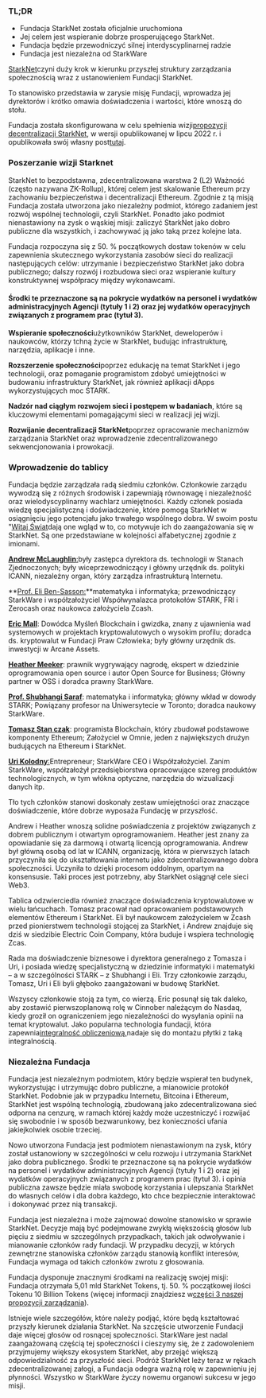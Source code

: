 ### TL;DR

* Fundacja StarkNet została oficjalnie uruchomiona
* Jej celem jest wspieranie dobrze prosperującego StarkNet.
* Fundacja będzie przewodniczyć silnej interdyscyplinarnej radzie
* Fundacja jest niezależna od StarkWare

[StarkNet](https://starknet.io/)czyni duży krok w kierunku przyszłej struktury zarządzania społecznością wraz z ustanowieniem Fundacji StarkNet.

To stanowisko przedstawia w zarysie misję Fundacji, wprowadza jej dyrektorów i krótko omawia doświadczenia i wartości, które wnoszą do stołu.

Fundacja została skonfigurowana w celu spełnienia wizji[propozycji decentralizacji StarkNet](https://medium.com/starkware/part-1-starknet-sovereignty-a-decentralization-proposal-bca3e98a01ef), w wersji opublikowanej w lipcu 2022 r. i opublikowała swój własny post[tutaj](https://medium.com/@StarkNet_Foundation/7bd55d5dbc59).

### Poszerzanie wizji Starknet

StarkNet to bezpodstawna, zdecentralizowana warstwa 2 (L2) Ważność (często nazywana ZK-Rollup), której celem jest skalowanie Ethereum przy zachowaniu bezpieczeństwa i decentralizacji Ethereum. Zgodnie z tą misją Fundacja została utworzona jako niezależny podmiot, którego zadaniem jest rozwój wspólnej technologii, czyli StarkNet. Ponadto jako podmiot nienastawiony na zysk o wąskiej misji: zaliczyć StarkNet jako dobro publiczne dla wszystkich, i zachowywać ją jako taką przez kolejne lata.

Fundacja rozpoczyna się z 50. % początkowych dostaw tokenów w celu zapewnienia skutecznego wykorzystania zasobów sieci do realizacji następujących celów: utrzymanie i bezpieczeństwo StarkNet jako dobra publicznego; dalszy rozwój i rozbudowa sieci oraz wspieranie kultury konstruktywnej współpracy między wykonawcami.

#### **Środki te przeznaczone są na pokrycie wydatków na personel i wydatków administracyjnych Agencji (tytuły 1 i 2) oraz jej wydatków operacyjnych związanych z programem prac (tytuł 3).**

**Wspieranie społeczności**użytkowników StarkNet, deweloperów i naukowców, którzy tchną życie w StarkNet, budując infrastrukturę, narzędzia, aplikacje i inne.

**Rozszerzenie społeczności**poprzez edukację na temat StarkNet i jego technologii, oraz pomaganie programistom zdobyć umiejętności w budowaniu infrastruktury StarkNet, jak również aplikacji dApps wykorzystujących moc STARK.

**Nadzór nad ciągłym rozwojem sieci i postępem w badaniach**, które są kluczowymi elementami pomagającymi sieci w realizacji jej wizji.

**Rozwijanie decentralizacji StarkNet**poprzez opracowanie mechanizmów zarządzania StarkNet oraz wprowadzenie zdecentralizowanego sekwencjonowania i prowokacji.

### **Wprowadzenie do tablicy**

Fundacja będzie zarządzała radą siedmiu członków. Członkowie zarządu wywodzą się z różnych środowisk i zapewniają równowagę i niezależność oraz wielodyscyplinarny wachlarz umiejętności. Każdy członek posiada wiedzę specjalistyczną i doświadczenie, które pomogą StarkNet w osiągnięciu jego potencjału jako trwałego wspólnego dobra. W swoim postu "[Witaj Świat](https://medium.com/@StarkNet_Foundation/7bd55d5dbc59)dają one wgląd w to, co motywuje ich do zaangażowania się w StarkNet. Są one przedstawiane w kolejności alfabetycznej zgodnie z imionami.

[**Andrew McLaughlin**:](https://andrew.mclaughl.in/about-me)były zastępca dyrektora ds. technologii w Stanach Zjednoczonych; były wiceprzewodniczący i główny urzędnik ds. polityki ICANN, niezależny organ, który zarządza infrastrukturą Internetu.

**[Prof. Eli Ben-Sasson:](https://starkware.co/media-kit/?founder=Eli#founders)**matematyka i informatyka; przewodniczący StarkWare i współzałożyciel Współwynalazca protokołów STARK, FRI i Zerocash oraz naukowca założyciela Zcash.

**[Eric Mall](https://en.wikipedia.org/wiki/Eric_Wall_(researcher))**: Dowódca Myśleń Blockchain i gwizdka, znany z ujawnienia wad systemowych w projektach kryptowalutowych o wysokim profilu; doradca ds. kryptowalut w Fundacji Praw Człowieka; były główny urzędnik ds. inwestycji w Arcane Assets.

**[Heather Meeker](https://www.techlawpartners.com/heather)**: prawnik wygrywający nagrodę, ekspert w dziedzinie oprogramowania open source i autor Open Source for Business; Główny partner w OSS i doradca prawny StarkWare.

**[Prof. Shubhangi Saraf](https://www.math.toronto.edu/ssaraf/)**: matematyka i informatyka; główny wkład w dowody STARK; Powiązany profesor na Uniwersytecie w Toronto; doradca naukowy StarkWare.

**[Tomasz Stan<unk> czak](https://www.linkedin.com/in/tomaszkajetanstanczak/?originalSubdomain=uk)**: programista Blockchain, który zbudował podstawowe komponenty Ethereum; Założyciel w Omnie, jeden z największych drużyn budujących na Ethereum i StarkNet.

[**Uri Kolodny**:](https://starkware.co/media-kit/?founder=Uri#founders)Entrepreneur; StarkWare CEO i Współzałożyciel. Zanim StarkWare, współzałożył przedsiębiorstwa opracowujące szereg produktów technologicznych, w tym włókna optyczne, narzędzia do wizualizacji danych itp.

Tło tych członków stanowi doskonały zestaw umiejętności oraz znaczące doświadczenie, które dobrze wyposaża Fundację w przyszłość.

Andrew i Heather wnoszą solidne poświadczenia z projektów związanych z dobrem publicznym i otwartym oprogramowaniem. Heather jest znany za opowiadanie się za darmową i otwartą licencją oprogramowania. Andrew był główną osobą od lat w ICANN, organizację, która w pierwszych latach przyczyniła się do ukształtowania internetu jako zdecentralizowanego dobra społeczności. Uczyniła to dzięki procesom oddolnym, opartym na konsensusie. Taki proces jest potrzebny, aby StarkNet osiągnął cele sieci Web3.

Tablica odzwierciedla również znaczące doświadczenia kryptowalutowe w wielu łańcuchach. Tomasz pracował nad opracowaniem podstawowych elementów Ethereum i StarkNet. Eli był naukowcem założycielem w Zcash przed pionierstwem technologii stojącej za StarkNet, i Andrew znajduje się dziś w siedzibie Electric Coin Company, która buduje i wspiera technologię Zcas.

Rada ma doświadczenie biznesowe i dyrektora generalnego z Tomasza i Uri, i posiada wiedzę specjalistyczną w dziedzinie informatyki i matematyki – a w szczególności STARK – z Shubhangi i Eli. Trzy członkowie zarządu, Tomasz, Uri i Eli byli głęboko zaangażowani w budowę StarkNet.

Wszyscy członkowie stoją za tym, co wierzą. Eric posunął się tak daleko, aby zostawić pierwszoplanową rolę w Cinnober należącym do Nasdaq, kiedy groził on ograniczeniem jego niezależności do wysyłania opinii na temat kryptowalut. Jako popularna technologia fundacji, która zapewnia[integralność obliczeniową,](https://medium.com/starkware/extreme-integrity-in-decentralized-world-9e66cdf24d8b)nadaje się do montażu płytki z taką integralnością.

### **Niezależna Fundacja**

Fundacja jest niezależnym podmiotem, który będzie wspierał ten budynek, wykorzystując i utrzymując dobro publiczne, a mianowicie protokół StarkNet. Podobnie jak w przypadku Internetu, Bitcoina i Ethereum, StarkNet jest wspólną technologią, zbudowaną jako zdecentralizowana sieć odporna na cenzurę, w ramach której każdy może uczestniczyć i rozwijać się swobodnie i w sposób bezwarunkowy, bez konieczności ufania jakiejkolwiek osobie trzeciej.

Nowo utworzona Fundacja jest podmiotem nienastawionym na zysk, który został ustanowiony w szczególności w celu rozwoju i utrzymania StarkNet jako dobra publicznego. Środki te przeznaczone są na pokrycie wydatków na personel i wydatków administracyjnych Agencji (tytuły 1 i 2) oraz jej wydatków operacyjnych związanych z programem prac (tytuł 3). i opinia publiczna zawsze będzie miała swobodę korzystania i ulepszania StarkNet do własnych celów i dla dobra każdego, kto chce bezpiecznie interaktować i dokonywać przez nią transakcji.

Fundacja jest niezależna i może zajmować dowolne stanowisko w sprawie StarkNet. Decyzje mają być podejmowane zwykłą większością głosów lub pięciu z siedmiu w szczególnych przypadkach, takich jak odwoływanie i mianowanie członków rady fundacji. W przypadku decyzji, w których zewnętrzne stanowiska członków zarządu stanowią konflikt interesów, Fundacja wymaga od takich członków zwrotu z głosowania.

Fundacja dysponuje znacznymi środkami na realizację swojej misji: Fundacja otrzymała 5,01 mld StarkNet Tokens, tj. 50. % początkowej ilości Tokenu 10 Billion Tokens (więcej informacji znajdziesz w[części 3 naszej propozycji zarządzania](https://medium.com/starkware/part-3-starknet-token-design-5cc17af066c6)).

Istnieje wiele szczegółów, które należy podjąć, które będą kształtować przyszły kierunek działania StarkNet. Na szczęście utworzenie Fundacji daje więcej głosów od rosnącej społeczności. StarkWare jest nadal zaangażowaną częścią tej społeczności i cieszymy się, że z zadowoleniem przyjmujemy większy ekosystem StarkNet, aby przejąć większą odpowiedzialność za przyszłość sieci. Podróż StarkNet leży teraz w rękach zdecentralizowanej załogi, a Fundacja odegra ważną rolę w zapewnieniu jej płynności. Wszystko w StarkWare życzy nowemu organowi sukcesu w jego misji.